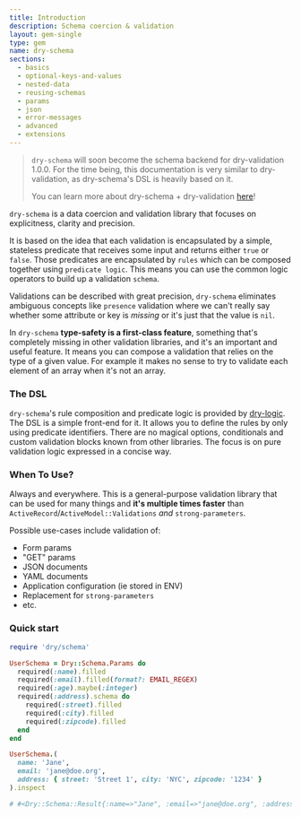```yaml
---
title: Introduction
description: Schema coercion & validation
layout: gem-single
type: gem
name: dry-schema
sections:
  - basics
  - optional-keys-and-values
  - nested-data
  - reusing-schemas
  - params
  - json
  - error-messages
  - advanced
  - extensions
---
```


> `dry-schema` will soon become the schema backend for dry-validation 1.0.0. For the time being, this documentation is very similar to dry-validation, as dry-schema's DSL is heavily based on it.
>
> You can learn more about dry-schema + dry-validation [here](https://discourse.dry-rb.org/t/plans-for-dry-validation-dry-schema-a-new-gem/215)!

`dry-schema` is a data coercion and validation library that focuses on explicitness, clarity and precision.

It is based on the idea that each validation is encapsulated by a simple, stateless predicate that receives some input and returns either `true` or `false`. Those predicates are encapsulated by `rules` which can be composed together using `predicate logic`. This means you can use the common logic operators to build up a validation `schema`.

Validations can be described with great precision, `dry-schema` eliminates ambiguous concepts like `presence` validation where we can't really say whether some attribute or key is _missing_ or it's just that the value is `nil`.

In `dry-schema` **type-safety is a first-class feature**, something that's completely missing in other validation libraries, and it's an important and useful feature. It means you can compose a validation that relies on the type of a given value. For example it makes no sense to try to validate each element of an array when it's not an array.

### The DSL

`dry-schema`'s rule composition and predicate logic is provided by [dry-logic](https://github.com/dry-rb/dry-logic). The DSL is a simple front-end for it. It allows you to define the rules by only using predicate identifiers. There are no magical options, conditionals and custom validation blocks known from other libraries. The focus is on pure validation logic expressed in a concise way.

### When To Use?

Always and everywhere. This is a general-purpose validation library that can be used for many things and **it's multiple times faster** than `ActiveRecord`/`ActiveModel::Validations` _and_ `strong-parameters`.

Possible use-cases include validation of:

- Form params
- "GET" params
- JSON documents
- YAML documents
- Application configuration (ie stored in ENV)
- Replacement for `strong-parameters`
- etc.

### Quick start

```ruby
require 'dry/schema'

UserSchema = Dry::Schema.Params do
  required(:name).filled
  required(:email).filled(format?: EMAIL_REGEX)
  required(:age).maybe(:integer)
  required(:address).schema do
    required(:street).filled
    required(:city).filled
    required(:zipcode).filled
  end
end

UserSchema.(
  name: 'Jane',
  email: 'jane@doe.org',
  address: { street: 'Street 1', city: 'NYC', zipcode: '1234' }
).inspect

# #<Dry::Schema::Result{:name=>"Jane", :email=>"jane@doe.org", :address=>{:street=>"Street 1", :city=>"NYC", :zipcode=>"1234"}} errors={:age=>["age is missing"]}>
```
